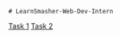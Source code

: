    # LearnSmasher-Web-Dev-Intern

[Task 1](https://github.com/shubhanshurav/LearnSmasher-Web-Dev-Intern/tree/master/Task%201)
[Task 2](https://github.com/shubhanshurav/LearnSmasher-Web-Dev-Intern/tree/master/Task%202)   
